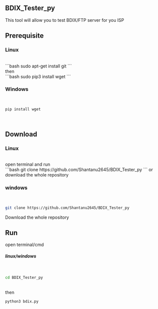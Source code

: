 ## BDIX_Tester_py
This tool will allow you to test BDIX/FTP server for you ISP


## Prerequisite
<h3>Linux</h3><br>
```bash
sudo apt-get install git
```
<br>then<br>
```bash
sudo pip3 install wget
``` 
<h3>Windows</h3><br>

```bash
pip install wget 
```

<br>

## Download
<h3>Linux</h3><br>
open terminal and run<br>
```bash
git clone https://github.com/Shantanu2645/BDIX_Tester_py
```
or download the whole repository  
<h3>windows</h3><br>

```bash
git clone https://github.com/Shantanu2645/BDIX_Tester_py
```
Download the whole repository
   
## Run
open terminal/cmd
   
<h5>linux/windows</h5><br>

```bash
cd BDIX_Tester_py

```
<br> then <br> 

```bash
python3 bdix.py
```
   
   
   
   
  
